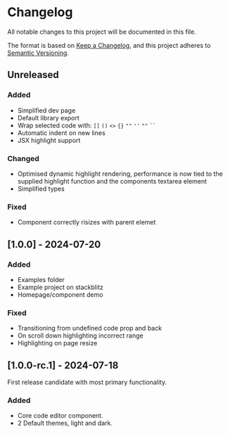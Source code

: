 # Changelog

All notable changes to this project will be documented in this file.

The format is based on [Keep a Changelog](https://keepachangelog.com/en/1.0.0/),
and this project adheres to [Semantic Versioning](https://semver.org/spec/v2.0.0.html).

## Unreleased

### Added

- Simplified dev page
- Default library export
- Wrap selected code with: `[]` `()` `<>` `{}` `""` `''` `""` ` `` `
- Automatic indent on new lines
- JSX highlight support

### Changed

- Optimised dynamic highlight rendering, performance is now tied to the supplied highlight function and the components textarea element
- Simplified types

### Fixed

- Component correctly risizes with parent elemet

## [1.0.0] - 2024-07-20

### Added

- Examples folder
- Example project on stackblitz
- Homepage/component demo

### Fixed

- Transitioning from undefined code prop and back
- On scroll down highlighting incorrect range
- Highlighting on page resize

## [1.0.0-rc.1] - 2024-07-18

First release candidate with most primary functionality.

### Added

- Core code editor component.
- 2 Default themes, light and dark.
